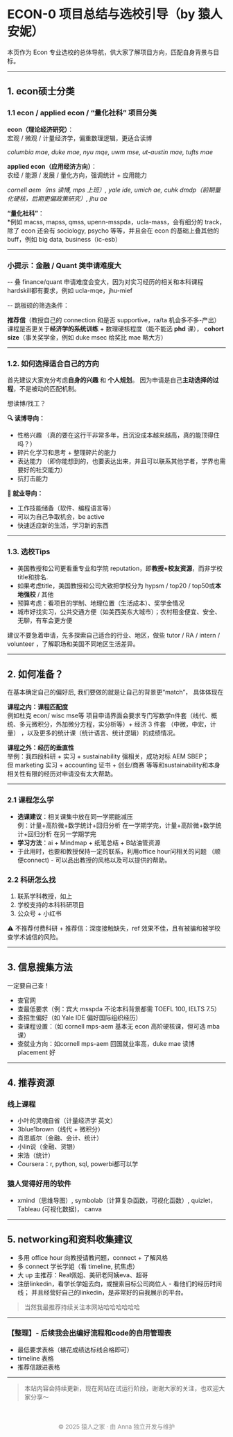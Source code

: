 # ECON-0 项目总结与选校引导（by 猿人安妮）

本页作为 Econ 专业选校的总体导航，供大家了解项目方向，匹配自身背景与目标。

---

## 1. econ硕士分类

### 1.1 econ / applied econ / “量化社科” 项目分类

**econ（理论经济研究）**：  
宏观 / 微观 / 计量经济学，偏重数理逻辑，更适合读博  

*columbia mae, duke mae, nyu mqe, uwm mse, ut-austin mae, tufts mae*

**applied econ（应用经济方向）**：  
农经 / 能源 / 发展 / 量化方向，强调统计 + 应用能力  
  
*cornell aem（ms 读博, mps 上班）, yale ide, umich ae, cuhk dmdp（前期量化硬核，后期更偏政策研究）, jhu ae*

**“量化社科”**：  
*例如 macss, mapss, qmss, upenn-msspda，ucla-mass，会有细分的 track，除了 econ 还会有 sociology, psycho 等等，并且会在 econ 的基础上叠其他的 buff，例如 big data, business（ic-esb）


---

###  小提示：金融 / Quant 类申请难度大  

-- 叠 finance/quant 申请难度会变大，因为对实习经历的相关和本科课程 hardskill都有要求，例如 ucla-mqe，jhu-mief

-- 跳板硕的筛选条件：

**推荐信**（教授自己的 connection 和是否 supportive，ra/ta 机会多不多-产出）
课程是否更关于**经济学的系统训练** + 数理硬核程度（能不能选 **phd** 课），
**cohort size**（事关奖学金，例如 duke msec 给奖比 mae 略大方）


---

### 1.2. 如何选择适合自己的方向

首先建议大家充分考虑**自身的兴趣** 和 **个人规划**。
因为申请是自己**主动选择的过程**，不是被动的匹配机制。

想读博/找工？

**🔍 读博导向：**
- 性格兴趣 （真的要在这行干非常多年，且沉没成本越来越高，真的能顶得住吗？）
- 碎片化学习和思考 + 整理碎片的能力
- 表达能力 （即你能想到的，也要表达出来，并且可以联系其他学者，学界也需要好的社交能力）
- 抗打击能力

**💼 就业导向：**
- 工作技能储备（软件、编程语言等）
- 可以为自己争取机会，be active
- 快速适应新的生活，学习新的东西

---
### 1.3. 选校Tips

- 美国教授和公司更看重专业和学院 reputation，即**教授+校友资源**，而非学校 title和排名.
- 如果考虑title，美国教授和公司大致把学校分为 hypsm / top20 / top50或**本地强校** / 其他
- 预算考虑：看项目的学制、地理位置（生活成本）、奖学金情况
- 城市好找实习，公共交通方便（如美西美东大城市）；农村租金便宜、安全、无聊，有车会更方便

 建议不要急着申请，先多探索自己适合的行业、地区，做些 tutor / RA / intern / volunteer ，了解职场和美国不同地区生活差异。

---
## 2. 如何准备？
在基本确定自己的偏好后, 我们要做的就是让自己的背景更“match”， 具体体现在


**课程之内：课程匹配度**  
例如杜克 econ/ wisc mse等 项目申请界面会要求专门写数学n件套（线代、概统、多元微积分，外加微分方程，实分析等）+ 经济 3 件套 （中微，中宏，计量） ，以及更多的统计课（统计语言、统计逻辑）的成绩情况。

**课程之外：经历的垂直性**  
举例：我四段科研 + 实习 + sustainability 强相关，成功对标 AEM SBEP；  
但 marketing 实习 + accounting 证书 + 创业/商赛 等等和sustainability和本身相关性有限的经历对申请没有太大帮助。

---

### 2.1 课程怎么学

- **选课建议**：相关课集中放在同一学期能减压  
  例：计量+高阶微+数学统计+回归分析 在一学期学完，计量+高阶微+数学统计+回归分析 在另一学期学完  
- **学习方法**：ai + Mindmap + 纸笔总结 + B站油管资源
- 于此用时，也要和教授保持一定的联系，利用office hour问相关的问题 （顺便connect) - 可以品出教授的风格以及可以提供的帮助。

### 2.2 科研怎么找

1. 联系学科教授，如上  
2. 学校支持的本科科研项目  
3. 公众号 + 小红书  

⚠️ 不推荐付费科研 + 推荐信：深度接触缺失，ref 效果不佳，且有被骗和被学校查学术诚信的风险。

---

## 3. 信息搜集方法

一定要自己查！  

- 查官网  
- 查最低要求（例：宾大 msspda 不论本科背景都需 TOEFL 100, IELTS 7.5）  
- 查招生偏好（如 Yale IDE 偏好国际组织经历）
- 查课程设置：（如 cornell mps-aem 基本无 econ 高阶硬核课，但可选 mba 课）
- 查就业方向：如cornell mps-aem 回国就业率高，duke mae 读博 placement 好

---

## 4. 推荐资源

### 线上课程
- 小叶的灵魂自省（计量经济学 英文）
- 3blue1brown（线代 + 微积分）
- 肖恩威尔（金融、会计、统计）
- 小lin说（金融、货银）
- 宋浩（统计）
- Coursera：r, python, sql, powerbi都可以学


### 猿人觉得好用的软件
- xmind（思维导图）, symbolab（计算复杂函数，可视化函数）, quizlet，Tableau (可视化数据)， canva

---

## 5. networking和资料收集建议

- 多用 office hour 向教授请教问题，connect + 了解风格
- 多 connect 学长学姐（看 timeline, 抗焦虑）
- 大 up 主推荐：Real佩姐、美研老阿姨eva、超哥
- 注册linkedin，看学长学姐去向，或搜索目标公司岗位人 - 看他们的经历时间线； 并且经营好自己的linkedin，是非常好的自我展示的平台。

> 当然我最推荐持续关注本网站哈哈哈哈哈哈

---

### 【整理】- 后续我会出编好流程和code的自用管理表

- 最低要求表格（裱花成绩达标线合格即可）
- timeline 表格
- 推荐信跟进表格

---

> 本站内容会持续更新，现在网站在试运行阶段，谢谢大家的关注，也欢迎大家分享～


<p style="font-size: 0.85rem; color: #888; text-align: center; margin-top: 3rem;">
© 2025 猿人之家 · 由 Anna 独立开发与维护 
</p>
